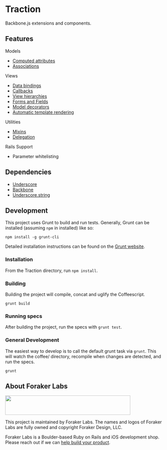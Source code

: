 # Traction
Backbone.js extensions and components.

## Features

Models
  - [Computed attributes](./docs/models/computed_attributes.md)
  - [Associations](./docs/models/associations.md)

Views
  - [Data bindings](./docs/views/bindings.md)
  - [Callbacks](./docs/views/callbacks.md)
  - [View hierarchies](./docs/views/view_hierarchies.md)
  - [Forms and Fields](./docs/views/forms.md)
  - [Model decorators](./docs/views/decorators.md)
  - [Automatic template rendering](./docs/views/tempalates.md)

Utilities
  - [Mixins](./docs/utilities/mixins.md)
  - [Delegation](./docs/views/delegation.md)

Rails Support
  - Parameter whitelisting

## Dependencies

- [Underscore](http://underscorejs.org/)
- [Backbone](http://backbonejs.org/)
- [Underscore.string](https://github.com/epeli/underscore.string)

## Development

This project uses Grunt to build and run tests. Generally, Grunt can be installed (assuming `npm` in installed) like so:

`npm install -g grunt-cli`

Detailed installation instructions can be found on the [Grunt website](http://gruntjs.com/getting-started).

### Installation

From the Traction directory, run `npm install`.

### Building

Building the project will compile, concat and uglify the Coffeescript.

`grunt build`

### Running specs

After building the project, run the specs with `grunt test`.

### General Development

The easiest way to develop is to call the default grunt task via `grunt`.  This will watch the coffee/ directory, recompile when changes are detected, and run the specs.

```
grunt
```

## About Foraker Labs

<img src="http://assets.foraker.com/foraker_logo.png" width="400" height="62">

This project is maintained by Foraker Labs. The names and logos of Foraker Labs are fully owned and copyright Foraker Design, LLC.

Foraker Labs is a Boulder-based Ruby on Rails and iOS development shop. Please reach out if we can [help build your product](http://www.foraker.com).
